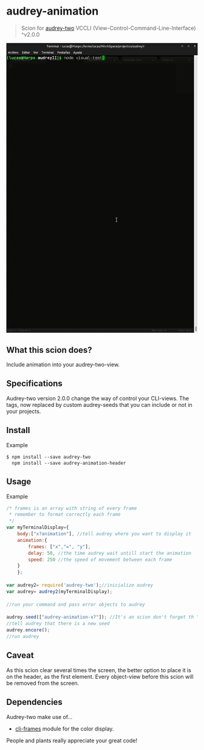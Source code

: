 # audrey-animation

> Scion for [audrey-two](https://www.npmjs.com/package/audrey-two) VCCLI (View-Control-Command-Line-Interface) ^v2.0.0

![](https://github.com/llucbrell/audrey-animation/blob/master/captura.gif) 

## What this scion does?

Include animation into your audrey-two-view.

## Specifications

Audrey-two version 2.0.0 change the way of control your CLI-views. The tags, now replaced by custom audrey-seeds that you can include or not in your projects.

## Install

Example
```
$ npm install --save audrey-two
  npm install --save audrey-animation-header
```
## Usage

Example

```js
/* frames is an array with string of every frame
 * remember to format correctly each frame
 */
var myTerminalDisplay={
	body:["x?animation"], //tell audrey where you want to display it
	animation:{
		frames: ["x","=", "y"], 
		delay: 50, //the time audrey wait untill start the animation
		speed: 250 //the speed of movement between each frame
	} 
	};

var audrey2= require('audrey-two');//inicialize audrey
var audrey= audrey2(myTerminalDisplay);

//run your command and pass error objects to audrey

audrey.seed(["audrey-animation-x?"]); //It's an scion don't forget th "x"
//tell audrey that there is a new seed
audrey.encore();
//run audrey
```

## Caveat

As this scion clear several times the screen, the better option to place it is on the header, as the first element. Every object-view before this scion will be removed from the screen.

## Dependencies

Audrey-two make use of...
  
* [cli-frames](https://www.npmjs.com/package/cli-frames) module for the color display.

People and plants really appreciate your great code!
